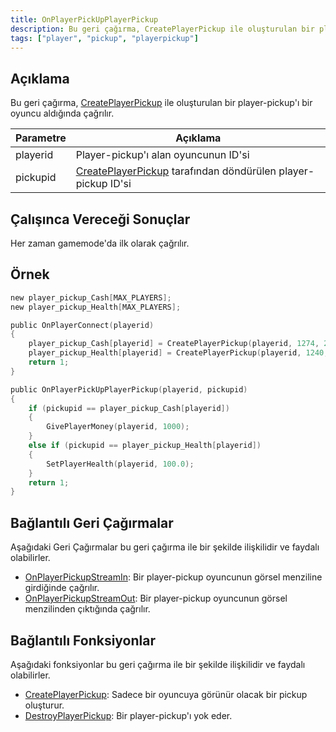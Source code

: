 ```yaml
---
title: OnPlayerPickUpPlayerPickup
description: Bu geri çağırma, CreatePlayerPickup ile oluşturulan bir player-pickup'ı bir oyuncu aldığında çağrılır.
tags: ["player", "pickup", "playerpickup"]
---
```


<VersionWarn name='callback' version='omp v1.1.0.2612' />

## Açıklama

Bu geri çağırma, [CreatePlayerPickup](../functions/CreatePlayerPickup) ile oluşturulan bir player-pickup'ı bir oyuncu aldığında çağrılır.

| Parametre     | Açıklama                                                                                     |
|----------|----------------------------------------------------------------------------------------------|
| playerid | Player-pickup'ı alan oyuncunun ID'si                                                         |
| pickupid | [CreatePlayerPickup](../functions/CreatePlayerPickup) tarafından döndürülen player-pickup ID'si |

## Çalışınca Vereceği Sonuçlar

Her zaman gamemode'da ilk olarak çağrılır.

## Örnek

```c
new player_pickup_Cash[MAX_PLAYERS];
new player_pickup_Health[MAX_PLAYERS];

public OnPlayerConnect(playerid)
{
    player_pickup_Cash[playerid] = CreatePlayerPickup(playerid, 1274, 2, 2009.8658, 1220.0293, 10.8206, -1);
    player_pickup_Health[playerid] = CreatePlayerPickup(playerid, 1240, 2, 2009.8474, 1218.0459, 10.8175, -1);
    return 1;
}

public OnPlayerPickUpPlayerPickup(playerid, pickupid)
{
    if (pickupid == player_pickup_Cash[playerid])
    {
        GivePlayerMoney(playerid, 1000);
    }
    else if (pickupid == player_pickup_Health[playerid])
    {
        SetPlayerHealth(playerid, 100.0);
    }
    return 1;
}
```

## Bağlantılı Geri Çağırmalar

Aşağıdaki Geri Çağırmalar bu geri çağırma ile bir şekilde ilişkilidir ve faydalı olabilirler.

- [OnPlayerPickupStreamIn](OnPlayerPickupStreamIn): Bir player-pickup oyuncunun görsel menziline girdiğinde çağrılır.
- [OnPlayerPickupStreamOut](OnPlayerPickupStreamOut): Bir player-pickup oyuncunun görsel menzilinden çıktığında çağrılır.

## Bağlantılı Fonksiyonlar

Aşağıdaki fonksiyonlar bu geri çağırma ile bir şekilde ilişkilidir ve faydalı olabilirler.

- [CreatePlayerPickup](../functions/CreatePlayerPickup): Sadece bir oyuncuya görünür olacak bir pickup oluşturur.
- [DestroyPlayerPickup](../functions/DestroyPlayerPickup): Bir player-pickup'ı yok eder.
